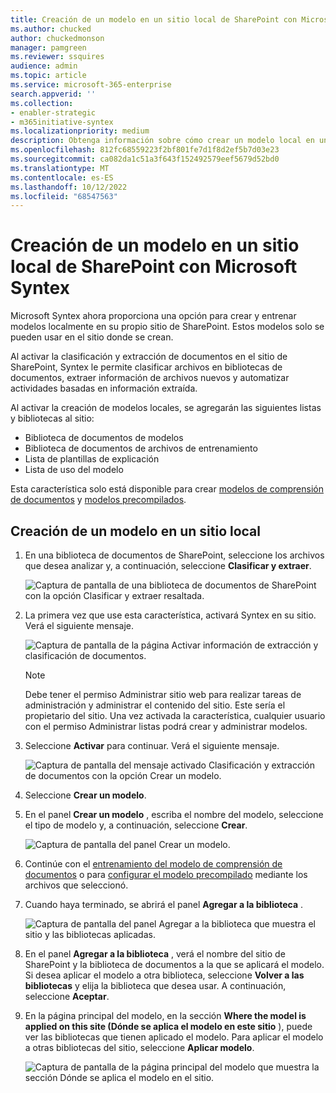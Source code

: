 ```yaml
---
title: Creación de un modelo en un sitio local de SharePoint con Microsoft Syntex
ms.author: chucked
author: chuckedmonson
manager: pamgreen
ms.reviewer: ssquires
audience: admin
ms.topic: article
ms.service: microsoft-365-enterprise
search.appverid: ''
ms.collection:
- enabler-strategic
- m365initiative-syntex
ms.localizationpriority: medium
description: Obtenga información sobre cómo crear un modelo local en un sitio local de SharePoint con Microsoft Syntex.
ms.openlocfilehash: 812fc68559223f2bf801fe7d1f8d2ef5b7d03e23
ms.sourcegitcommit: ca082da1c51a3f643f152492579eef5679d52bd0
ms.translationtype: MT
ms.contentlocale: es-ES
ms.lasthandoff: 10/12/2022
ms.locfileid: "68547563"
---
```

# <a name="create-a-model-on-a-local-sharepoint-site-with-microsoft-syntex"></a>Creación de un modelo en un sitio local de SharePoint con Microsoft Syntex

Microsoft Syntex ahora proporciona una opción para crear y entrenar modelos localmente en su propio sitio de SharePoint. Estos modelos solo se pueden usar en el sitio donde se crean. 

Al activar la clasificación y extracción de documentos en el sitio de SharePoint, Syntex le permite clasificar archivos en bibliotecas de documentos, extraer información de archivos nuevos y automatizar actividades basadas en información extraída.

Al activar la creación de modelos locales, se agregarán las siguientes listas y bibliotecas al sitio:

- Biblioteca de documentos de modelos
- Biblioteca de documentos de archivos de entrenamiento
- Lista de plantillas de explicación
- Lista de uso del modelo

Esta característica solo está disponible para crear [modelos de comprensión de documentos](apply-a-model.md) y [modelos precompilados](prebuilt-models.md). 

## <a name="create-a-model-on-a-local-site"></a>Creación de un modelo en un sitio local

1. En una biblioteca de documentos de SharePoint, seleccione los archivos que desea analizar y, a continuación, seleccione **Clasificar y extraer**.

    ![Captura de pantalla de una biblioteca de documentos de SharePoint con la opción Clasificar y extraer resaltada.](../media/content-understanding/local-model-classify-and-extract-option.png) 

2. La primera vez que use esta característica, activará Syntex en su sitio. Verá el siguiente mensaje.

    ![Captura de pantalla de la página Activar información de extracción y clasificación de documentos.](../media/content-understanding/local-model-first-run-activate-message.png) 

    > [!NOTE]
    > Debe tener el permiso Administrar sitio web para realizar tareas de administración y administrar el contenido del sitio. Este sería el propietario del sitio. Una vez activada la característica, cualquier usuario con el permiso Administrar listas podrá crear y administrar modelos.

3. Seleccione **Activar** para continuar. Verá el siguiente mensaje.

    ![Captura de pantalla del mensaje activado Clasificación y extracción de documentos con la opción Crear un modelo.](../media/content-understanding/local-model-activated-message.png) 

4. Seleccione **Crear un modelo**.

5. En el panel **Crear un modelo** , escriba el nombre del modelo, seleccione el tipo de modelo y, a continuación, seleccione **Crear**.

    ![Captura de pantalla del panel Crear un modelo.](../media/content-understanding/local-model-create-a-model.png) 

6. Continúe con el [entrenamiento del modelo de comprensión de documentos](apply-a-model.md) o para [configurar el modelo precompilado](prebuilt-models.md) mediante los archivos que seleccionó.

7. Cuando haya terminado, se abrirá el panel **Agregar a la biblioteca** .

    ![Captura de pantalla del panel Agregar a la biblioteca que muestra el sitio y las bibliotecas aplicadas.](../media/content-understanding/local-model-add-to-library-panel.png) 

8. En el panel **Agregar a la biblioteca** , verá el nombre del sitio de SharePoint y la biblioteca de documentos a la que se aplicará el modelo. Si desea aplicar el modelo a otra biblioteca, seleccione **Volver a las bibliotecas** y elija la biblioteca que desea usar. A continuación, seleccione **Aceptar**.

9. En la página principal del modelo, en la sección **Where the model is applied on this site (Dónde se aplica el modelo en este sitio** ), puede ver las bibliotecas que tienen aplicado el modelo. Para aplicar el modelo a otras bibliotecas del sitio, seleccione **Aplicar modelo**. 

    ![Captura de pantalla de la página principal del modelo que muestra la sección Dónde se aplica el modelo en el sitio.](../media/content-understanding/local-model-home-page.png) 


